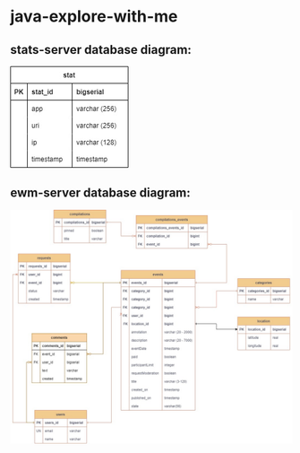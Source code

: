 # java-explore-with-me

## stats-server database diagram:

![database diagram:](statistic\stats-server\src\main\resources\explore-with-me-statistic.jpg)

## ewm-server database diagram:

![database diagram:](ewm-service\src\main\resources\explore-with-me-main.jpg)
